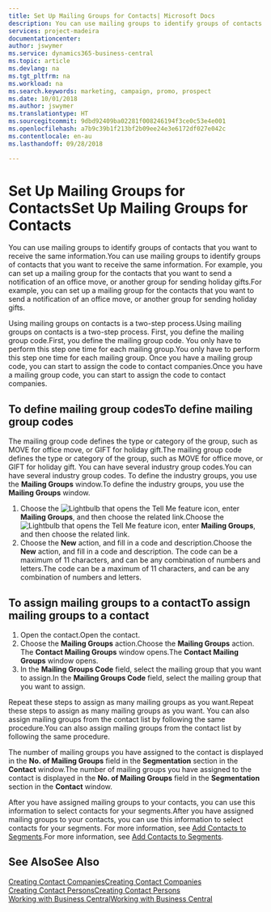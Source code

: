 ```yaml
---
title: Set Up Mailing Groups for Contacts| Microsoft Docs
description: You can use mailing groups to identify groups of contacts that you want to receive the same information, for example, for a marketing campaign or promo.
services: project-madeira
documentationcenter: 
author: jswymer
ms.service: dynamics365-business-central
ms.topic: article
ms.devlang: na
ms.tgt_pltfrm: na
ms.workload: na
ms.search.keywords: marketing, campaign, promo, prospect
ms.date: 10/01/2018
ms.author: jswymer
ms.translationtype: HT
ms.sourcegitcommit: 9dbd92409ba02281f008246194f3ce0c53e4e001
ms.openlocfilehash: a7b9c39b1f213bf2b09ee24e3e6172df027e042c
ms.contentlocale: en-au
ms.lasthandoff: 09/28/2018

---
```

# <a name="set-up-mailing-groups-for-contacts"></a><span data-ttu-id="0b9a3-103">Set Up Mailing Groups for Contacts</span><span class="sxs-lookup"><span data-stu-id="0b9a3-103">Set Up Mailing Groups for Contacts</span></span>
<span data-ttu-id="0b9a3-104">You can use mailing groups to identify groups of contacts that you want to receive the same information.</span><span class="sxs-lookup"><span data-stu-id="0b9a3-104">You can use mailing groups to identify groups of contacts that you want to receive the same information.</span></span> <span data-ttu-id="0b9a3-105">For example, you can set up a mailing group for the contacts that you want to send a notification of an office move, or another group for sending holiday gifts.</span><span class="sxs-lookup"><span data-stu-id="0b9a3-105">For example, you can set up a mailing group for the contacts that you want to send a notification of an office move, or another group for sending holiday gifts.</span></span>

<span data-ttu-id="0b9a3-106">Using mailing groups on contacts is a two-step process.</span><span class="sxs-lookup"><span data-stu-id="0b9a3-106">Using mailing groups on contacts is a two-step process.</span></span> <span data-ttu-id="0b9a3-107">First, you define the mailing group code.</span><span class="sxs-lookup"><span data-stu-id="0b9a3-107">First, you define the mailing group code.</span></span> <span data-ttu-id="0b9a3-108">You only have to perform this step one time for each mailing group.</span><span class="sxs-lookup"><span data-stu-id="0b9a3-108">You only have to perform this step one time for each mailing group.</span></span> <span data-ttu-id="0b9a3-109">Once you have a mailing group code, you can start to assign the code to contact companies.</span><span class="sxs-lookup"><span data-stu-id="0b9a3-109">Once you have a mailing group code, you can start to assign the code to contact companies.</span></span>

## <a name="to-define-mailing-group-codes"></a><span data-ttu-id="0b9a3-110">To define mailing group codes</span><span class="sxs-lookup"><span data-stu-id="0b9a3-110">To define mailing group codes</span></span>
<span data-ttu-id="0b9a3-111">The mailing group code defines the type or category of the group, such as MOVE for office move, or GIFT for holiday gift.</span><span class="sxs-lookup"><span data-stu-id="0b9a3-111">The mailing group code defines the type or category of the group, such as MOVE for office move, or GIFT for holiday gift.</span></span> <span data-ttu-id="0b9a3-112">You can have several industry group codes.</span><span class="sxs-lookup"><span data-stu-id="0b9a3-112">You can have several industry group codes.</span></span> <span data-ttu-id="0b9a3-113">To define the industry groups, you use the **Mailing Groups** window.</span><span class="sxs-lookup"><span data-stu-id="0b9a3-113">To define the industry groups, you use the **Mailing Groups** window.</span></span>

1. <span data-ttu-id="0b9a3-114">Choose the ![Lightbulb that opens the Tell Me feature](media/ui-search/search_small.png "Tell me what you want to do") icon, enter **Mailing Groups**, and then choose the related link.</span><span class="sxs-lookup"><span data-stu-id="0b9a3-114">Choose the ![Lightbulb that opens the Tell Me feature](media/ui-search/search_small.png "Tell me what you want to do") icon, enter **Mailing Groups**, and then choose the related link.</span></span>
2. <span data-ttu-id="0b9a3-115">Choose the **New** action, and fill in a code and description.</span><span class="sxs-lookup"><span data-stu-id="0b9a3-115">Choose the **New** action, and fill in a code and description.</span></span> <span data-ttu-id="0b9a3-116">The code can be a maximum of 11 characters, and can be any combination of numbers and letters.</span><span class="sxs-lookup"><span data-stu-id="0b9a3-116">The code can be a maximum of 11 characters, and can be any combination of numbers and letters.</span></span>

## <a name="AssignMailGroupContact"></a> <span data-ttu-id="0b9a3-117">To assign mailing groups to a contact</span><span class="sxs-lookup"><span data-stu-id="0b9a3-117">To assign mailing groups to a contact</span></span>
1. <span data-ttu-id="0b9a3-118">Open the contact.</span><span class="sxs-lookup"><span data-stu-id="0b9a3-118">Open the contact.</span></span>
2. <span data-ttu-id="0b9a3-119">Choose the **Mailing Groups** action.</span><span class="sxs-lookup"><span data-stu-id="0b9a3-119">Choose the **Mailing Groups** action.</span></span> <span data-ttu-id="0b9a3-120">The **Contact Mailing Groups** window opens.</span><span class="sxs-lookup"><span data-stu-id="0b9a3-120">The **Contact Mailing Groups** window opens.</span></span>
3. <span data-ttu-id="0b9a3-121">In the **Mailing Groups Code** field, select the mailing group that you want to assign.</span><span class="sxs-lookup"><span data-stu-id="0b9a3-121">In the **Mailing Groups Code** field, select the mailing group that you want to assign.</span></span>

<span data-ttu-id="0b9a3-122">Repeat these steps to assign as many mailing groups as you want.</span><span class="sxs-lookup"><span data-stu-id="0b9a3-122">Repeat these steps to assign as many mailing groups as you want.</span></span> <span data-ttu-id="0b9a3-123">You can also assign mailing groups from the contact list by following the same procedure.</span><span class="sxs-lookup"><span data-stu-id="0b9a3-123">You can also assign mailing groups from the contact list by following the same procedure.</span></span>

<span data-ttu-id="0b9a3-124">The number of mailing groups you have assigned to the contact is displayed in the **No. of Mailing Groups** field in the **Segmentation** section in the **Contact** window.</span><span class="sxs-lookup"><span data-stu-id="0b9a3-124">The number of mailing groups you have assigned to the contact is displayed in the **No. of Mailing Groups** field in the **Segmentation** section in the **Contact** window.</span></span>

<span data-ttu-id="0b9a3-125">After you have assigned mailing groups to your contacts, you can use this information to select contacts for your segments.</span><span class="sxs-lookup"><span data-stu-id="0b9a3-125">After you have assigned mailing groups to your contacts, you can use this information to select contacts for your segments.</span></span> <span data-ttu-id="0b9a3-126">For more information, see [Add Contacts to Segments](marketing-add-contact-segment.md).</span><span class="sxs-lookup"><span data-stu-id="0b9a3-126">For more information, see [Add Contacts to Segments](marketing-add-contact-segment.md).</span></span>

## <a name="see-also"></a><span data-ttu-id="0b9a3-127">See Also</span><span class="sxs-lookup"><span data-stu-id="0b9a3-127">See Also</span></span>
[<span data-ttu-id="0b9a3-128">Creating Contact Companies</span><span class="sxs-lookup"><span data-stu-id="0b9a3-128">Creating Contact Companies</span></span>](marketing-create-contact-companies.md)  
[<span data-ttu-id="0b9a3-129">Creating Contact Persons</span><span class="sxs-lookup"><span data-stu-id="0b9a3-129">Creating Contact Persons</span></span>](marketing-create-contact-persons.md)  
[<span data-ttu-id="0b9a3-130">Working with Business Central</span><span class="sxs-lookup"><span data-stu-id="0b9a3-130">Working with Business Central</span></span>](ui-work-product.md)

